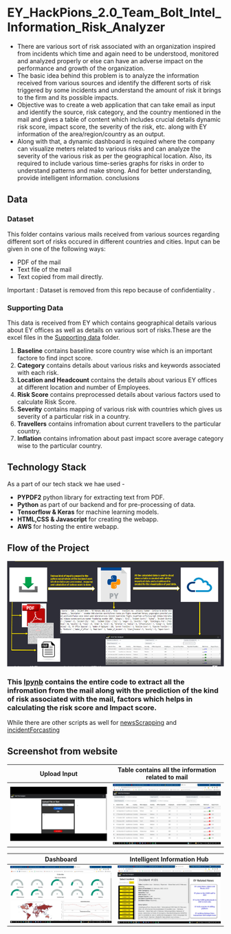 # EY_HackPions_2.0_Team_Bolt_Intel_Information_Risk_Analyzer
* There are various sort of risk associated with an organization inspired from incidents which time and again need to be understood, monitored and analyzed properly or else can have an adverse impact on the performance and growth of the organization. 
* The basic idea behind this problem is to analyze the information received from various sources and identify the different sorts of risk triggered by some incidents and understand the amount of risk it brings to the firm and its possible impacts.
* Objective was to create a web application that can take email as input and identify the source, risk category, and the country mentioned in the mail and gives a table of content which includes crucial details dynamic risk score, impact score, the severity of the risk, etc. along with EY information of the area/region/country as an output. 
* Along with that, a dynamic dashboard is required where the company can visualize meters related to various risks and can analyze the severity of the various risk as per the geographical location. Also, its required to include various time-series graphs for risks in order to understand patterns and make strong. And for better understanding, provide intelligent information. conclusions

## Data
### Dataset 
This folder contains various mails received from various sources regarding different sort of risks occured in different countries and cities. Input can be given in one of the following ways:
* PDF of the mail
* Text file of the mail
* Text copied from mail directly.

Important : Dataset is removed from this repo because of confidentiality .
### Supporting Data
This data is received from EY which contains geographical details various about EY offices as well as details on various sort of risks.These are the excel files in the [Supporting data](https://github.com/abhinav0000004/EY_HackPions_2.0_Team_Bolt_Intel_Information_Risk_Analyzer/tree/main/Supporting%20Data) folder.
1. **Baseline** contains baseline score country wise which is an important factore to find inpct score.
2.  **Category** contains details about various risks and keywords associated with each risk.
3.   **Location and Headcount** contains the details about various EY offices at different location and number of Employees. 
4.   **Risk Score** contains preprocessed details about various factors used to calculate Risk Score.
5.   **Severity** contains mapping of various risk with countries which gives us severity of a particular risk in a country.
6.    **Travellers** contains infromation about current travellers to the particular country.
7.    **Inflation** contains infromation about past impact score average category wise to the particular country.
## Technology Stack
As a part of our tech stack we hae used -
* **PYPDF2** python library for extracting text from PDF.
*  **Python** as part of our backend and for pre-processing of data.
*   **Tensorflow & Keras** for machine learning models.
*    **HTML,CSS & Javascript** for creating the webapp.
*    **AWS** for hosting the entire webapp.
## Flow of the Project
![](https://github.com/abhinav0000004/EY_HackPions_2.0_Team_Bolt_Intel_Information_Risk_Analyzer/blob/main/Screenshots/Flow.PNG)

### This [Ipynb](https://github.com/abhinav0000004/EY_HackPions_2.0_Team_Bolt_Intel_Information_Risk_Analyzer/blob/main/impactAnalysis%20.ipynb) contains the entire code to extract all the infromation from the mail along with the prediction of the kind of risk associated with the mail, factors which helps in calculating the risk score and Impact score.
While there are other scripts as well for [newsScrapping](https://github.com/abhinav0000004/EY_HackPions_2.0_Team_Bolt_Intel_Information_Risk_Analyzer/blob/main/news_Scrapping.ipynb) and [incidentForcasting](https://github.com/abhinav0000004/EY_HackPions_2.0_Team_Bolt_Intel_Information_Risk_Analyzer/blob/main/forecast.ipynb)

## Screenshot from website
Upload Input|  Table contains all the information related to mail
:-------------------------:|:-------------------------:
![](https://github.com/abhinav0000004/EY_HackPions_2.0_Team_Bolt_Intel_Information_Risk_Analyzer/blob/main/Screenshots/Input.png)  |  ![](https://github.com/abhinav0000004/EY_HackPions_2.0_Team_Bolt_Intel_Information_Risk_Analyzer/blob/main/Screenshots/Table.jpeg)


 Dashboard|  Intelligent Information Hub
:-------------------------:|:-------------------------:
![](https://github.com/abhinav0000004/EY_HackPions_2.0_Team_Bolt_Intel_Information_Risk_Analyzer/blob/main/Screenshots/Dashboard.jpeg)  |  ![](https://github.com/abhinav0000004/EY_HackPions_2.0_Team_Bolt_Intel_Information_Risk_Analyzer/blob/main/Screenshots/IntelligentHub.jpeg)
